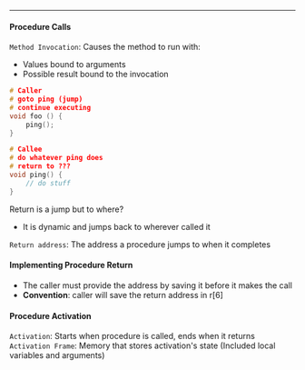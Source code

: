 ***
#### Procedure Calls
`Method Invocation`: Causes the method to run with:
* Values bound to arguments
* Possible result bound to the invocation

```cpp
# Caller
# goto ping (jump)
# continue executing
void foo () {
	ping();
}

# Callee
# do whatever ping does
# return to ???
void ping() {
	// do stuff
}
```

Return is a jump but to where?
* It is dynamic and jumps back to wherever called it

`Return address`: The address a procedure jumps to when it completes


#### Implementing Procedure Return
* The caller must provide the address by saving it before it makes the call
* **Convention**: caller will save the return address in r[6]

#### Procedure Activation
`Activation`: Starts when procedure is called, ends when it returns
`Activation Frame`: Memory that stores activation's state (Included local variables and arguments)


